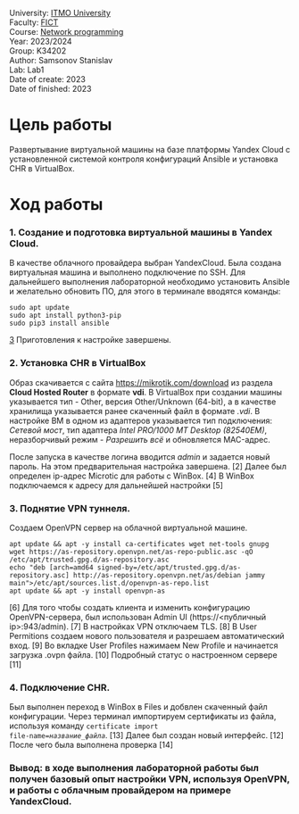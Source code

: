 University: [ITMO University](https://itmo.ru/ru/) <br/>
Faculty: [FICT](https://fict.itmo.ru) <br/>
Course: [Network programming](https://github.com/itmo-ict-faculty/network-programming) <br/>
Year: 2023/2024 <br/>
Group: K34202 <br/>
Author: Samsonov Stanislav <br/>
Lab: Lab1 <br/>
Date of create: 2023 <br/>
Date of finished: 2023 <br/>


# Цель работы
Развертывание виртуальной машины на базе платформы Yandex Cloud с установленной системой контроля конфигураций Ansible и установка CHR в VirtualBox.

# Ход работы
### 1. Создание и подготовка виртуальной машины в Yandex Cloud.
В качестве облачного провайдера выбран YandexCloud. Была создана виртуальная машина и выполнено подключение по SSH.
Для дальнейшего выполнения лабораторной необходимо установить Ansible и желательно обновить ПО, для этого в терминале вводятся команды:
```
sudo apt update
sudo apt install python3-pip
sudo pip3 install ansible
```
[3](https://github.com/Slabhide/2023_2024-network_programming-k34202-samsonov_stanislav/blob/main/lab1/pictures/3.png)
Приготовления к настройке завершены.

### 2. Установка CHR в VirtualBox

Образ скачивается с сайта https://mikrotik.com/download из раздела **Cloud Hosted Router** в формате **vdi**. В VirtualBox при создании машины указывается тип - Other, версия Other/Unknown (64-bit), а в качестве хранилища указывается ранее скаченный файл в формате *.vdi*. В настройке ВМ в одном из адаптеров указывается тип подключения: *Сетевой мост*, тип адаптера *Intel PRO/1000 MT Desktop (82540EM)*, неразборчивый режим - *Разрешить всё* и обновляется MAC-адрес.
  
 После запуска в качестве логина вводится *admin* и задается новый пароль. На этом предварительная настройка завершена.
 [2]
Далее был определен ip-адрес Microtic для работы с WinBox.
[4]
В WinBox подключаемся к адресу для дальнейшей настройки
[5]
### 3. Поднятие VPN туннеля.
Создаем OpenVPN сервер на облачной виртуальной машине.
```
apt update && apt -y install ca-certificates wget net-tools gnupg
wget https://as-repository.openvpn.net/as-repo-public.asc -qO /etc/apt/trusted.gpg.d/as-repository.asc
echo "deb [arch=amd64 signed-by=/etc/apt/trusted.gpg.d/as-repository.asc] http://as-repository.openvpn.net/as/debian jammy main">/etc/apt/sources.list.d/openvpn-as-repo.list
apt update && apt -y install openvpn-as
```
[6]
Для того чтобы создать клиента и изменить конфигурацию OpenVPN-сервера, был использован Admin UI (https://<публичный ip>:943/admin).
[7]
В настройках VPN отключаем TLS.
[8]
В User Permitions создаем нового пользователя и разрешаем автоматический вход.
[9]
Во вкладке User Profiles нажимаем New Profile и начинается загрузка .ovpn файла.
[10]
Подробный статус о настроенном сервере
[11]

### 4. Подключение CHR.

Был выполнен переход в WinBox в Files и добвлен скаченный файл конфигурации.
Через терминал импортируем сертификаты из файла, используя команду <code>certificate import file-name=*название_файла*</code>.
[13]
Далее был создан новый интерфейс.
[12]
После чего была выполнена проверка
[14]


### Вывод: в ходе выполнения лабораторной работы был получен базовый опыт настройки VPN, используя OpenVPN, и работы с облачным провайдером на примере YandexCloud.








